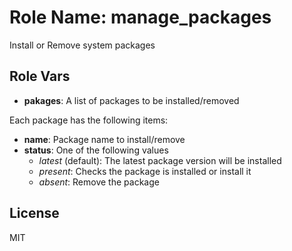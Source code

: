 Role Name: **manage_packages**
=========

Install or Remove system packages

Role Vars
-------
* **pakages**: A list of packages to be installed/removed

Each package has the following items:
* **name**: Package name to install/remove
* **status**: One of the following values
    * *latest* (default): The latest package version will be installed
    * *present*: Checks the package is installed or install it
    * *absent*: Remove the package

License
-------

MIT
